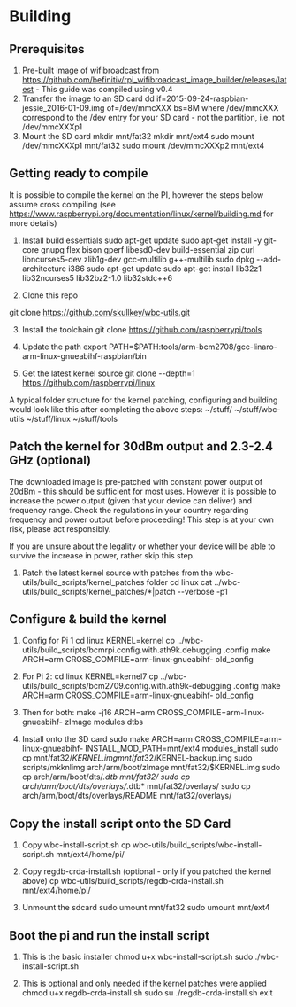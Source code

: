 Building
========

Prerequisites
------------
1. Pre-built image of wifibroadcast from https://github.com/befinitiv/rpi_wifibroadcast_image_builder/releases/latest   - This guide was compiled using v0.4
2. Transfer the image to an SD card
dd if=2015-09-24-raspbian-jessie_2016-01-09.img of=/dev/mmcXXX bs=8M
where /dev/mmcXXX correspond to the /dev entry for your SD card - not the partition, i.e. not /dev/mmcXXXp1
3. Mount the SD card
mkdir mnt/fat32
mkdir mnt/ext4
sudo mount /dev/mmcXXXp1 mnt/fat32
sudo mount /dev/mmcXXXp2 mnt/ext4

Getting ready to compile
------------------------
It is possible to compile the kernel on the PI, however the steps below assume cross compiling (see https://www.raspberrypi.org/documentation/linux/kernel/building.md for more details)


1. Install build essentials
sudo apt-get update
sudo apt-get install -y  git-core gnupg flex bison gperf libesd0-dev build-essential zip curl libncurses5-dev zlib1g-dev gcc-multilib g++-multilib
sudo dpkg --add-architecture i386
sudo apt-get update
sudo apt-get install lib32z1 lib32ncurses5 lib32bz2-1.0 lib32stdc++6

2.  Clone this repo

git clone https://github.com/skullkey/wbc-utils.git


3. Install the toolchain
git clone https://github.com/raspberrypi/tools

4. Update the path
export PATH=$PATH:tools/arm-bcm2708/gcc-linaro-arm-linux-gnueabihf-raspbian/bin

5. Get the latest kernel source
git clone --depth=1 https://github.com/raspberrypi/linux


A typical folder structure for the kernel patching, configuring and building would look like this after completing the above steps:
~/stuff/
~/stuff/wbc-utils
~/stuff/linux
~/stuff/tools



Patch the kernel for 30dBm output and 2.3-2.4 GHz (optional)
--------------------------------------------------------
The downloaded image is pre-patched with constant power output of 20dBm - this should be sufficient for most uses.  However it is possible to increase the power output (given that your device can deliver) and frequency range.  Check the regulations in your country regarding frequency and power output before proceeding!  This step is at your own risk, please act responsibly.

If you are unsure about the legality or whether your device will be able to survive the increase in power, rather skip this step.

1. Patch the latest kernel source with patches from the wbc-utils/build_scripts/kernel_patches folder
cd linux
cat ../wbc-utils/build_scripts/kernel_patches/*|patch --verbose -p1

Configure & build the kernel
--------------------
1. Config for Pi 1
cd linux
KERNEL=kernel
cp ../wbc-utils/build_scripts/bcmrpi.config.with.ath9k.debugging .config
make ARCH=arm CROSS_COMPILE=arm-linux-gnueabihf- old_config

2. For Pi 2:
cd linux
KERNEL=kernel7
cp ../wbc-utils/build_scripts/bcm2709.config.with.ath9k-debugging .config
make ARCH=arm CROSS_COMPILE=arm-linux-gnueabihf- old_config

3. Then for both:
make -j16 ARCH=arm CROSS_COMPILE=arm-linux-gnueabihf- zImage modules dtbs

4. Install onto the SD card
sudo make ARCH=arm CROSS_COMPILE=arm-linux-gnueabihf- INSTALL_MOD_PATH=mnt/ext4 modules_install
sudo cp mnt/fat32/$KERNEL.img mnt/fat32/$KERNEL-backup.img
sudo scripts/mkknlimg arch/arm/boot/zImage mnt/fat32/$KERNEL.img
sudo cp arch/arm/boot/dts/*.dtb mnt/fat32/
sudo cp arch/arm/boot/dts/overlays/*.dtb* mnt/fat32/overlays/
sudo cp arch/arm/boot/dts/overlays/README mnt/fat32/overlays/


Copy the install script onto the SD Card
----------------------------------------
1. Copy wbc-install-script.sh
cp wbc-utils/build_scripts/wbc-install-script.sh mnt/ext4/home/pi/

2. Copy regdb-crda-install.sh (optional - only if you patched the kernel above)
cp wbc-utils/build_scripts/regdb-crda-install.sh mnt/ext4/home/pi/

3. Unmount the sdcard
sudo umount mnt/fat32
sudo umount mnt/ext4


Boot the pi and run the install script
-------------------------------------
1. This is the basic installer
chmod u+x wbc-install-script.sh
sudo ./wbc-install-script.sh

2. This is optional and only needed if the kernel patches were applied
chmod u+x regdb-crda-install.sh
sudo su
./regdb-crda-install.sh
exit
